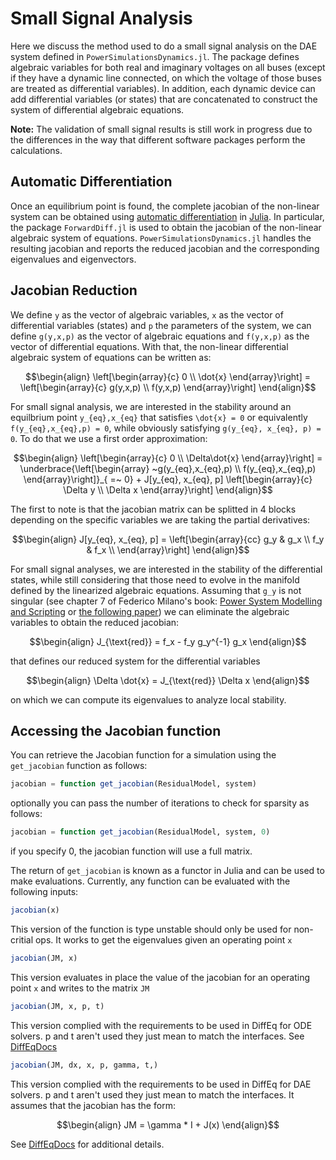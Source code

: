 # Small Signal Analysis

Here we discuss the method used to do a small signal analysis on the DAE system defined in
`PowerSimulationsDynamics.jl`. The package defines algebraic variables for both real and
imaginary voltages on all buses (except if they have a dynamic line connected, on which
the voltage of those buses are treated as differential variables). In addition, each dynamic
device can add differential variables (or states) that are concatenated to construct the
system of differential algebraic equations.

**Note:** The validation of small signal results is still work in progress due to the differences
in the way that different software packages perform the calculations.

## Automatic Differentiation

Once an equilibrium point is found, the complete jacobian of the non-linear system can be
obtained using [automatic differentiation](https://en.wikipedia.org/wiki/Automatic_differentiation)
in [Julia](https://www.juliadiff.org). In particular, the package `ForwardDiff.jl` is used to
obtain the jacobian of the non-linear algebraic system of equations. `PowerSimulationsDynamics.jl`
handles the resulting jacobian and reports the reduced jacobian and the corresponding eigenvalues and eigenvectors.

## Jacobian Reduction

We define ``y`` as the vector of algebraic variables, ``x`` as the vector of differential
variables (states) and ``p`` the parameters of the system, we can define ``g(y,x,p)`` as the
vector of algebraic equations and ``f(y,x,p)`` as the vector of differential equations.
With that, the non-linear differential algebraic system of equations can be written as:

```math
\begin{align}
\left[\begin{array}{c}
 0 \\
  \dot{x}
  \end{array}\right] = \left[\begin{array}{c}
  g(y,x,p) \\
   f(y,x,p) \end{array}\right]
\end{align}
```

For small signal analysis, we are interested in the stability around an equilbrium point
``y_{eq},x_{eq}`` that satisfies ``\dot{x} = 0`` or equivalently ``f(y_{eq},x_{eq},p) = 0``,
while obviously satisfying ``g(y_{eq}, x_{eq}, p) = 0``. To do that we use a first order
approximation:

```math
\begin{align}
\left[\begin{array}{c}
 0 \\
  \Delta\dot{x}
  \end{array}\right] = \underbrace{\left[\begin{array}
  ~g(y_{eq},x_{eq},p) \\
   f(y_{eq},x_{eq},p) \end{array}\right]}_{ =~ 0}
 + J[y_{eq}, x_{eq}, p] \left[\begin{array}{c}
 \Delta y \\
  \Delta x
  \end{array}\right]
  \end{align}
```

The first to note is that the jacobian matrix can be splitted in 4 blocks depending on the
specific variables we are taking the partial derivatives:

```math
\begin{align}
J[y_{eq}, x_{eq}, p] =
\left[\begin{array}{cc}
 g_y & g_x \\
 f_y & f_x \\
  \end{array}\right]
\end{align}
```

For small signal analyses, we are interested in the stability of the differential states,
while still considering that those need to evolve in the manifold defined by the linearized
algebraic equations. Assuming that ``g_y`` is not singular (see chapter 7 of Federico
Milano's book: [Power System Modelling and Scripting](https://www.springer.com/gp/book/9783642136689)
or [the following paper](https://ieeexplore.ieee.org/stamp/stamp.jsp?arnumber=1323205))
we can eliminate the algebraic variables to obtain the reduced jacobian:

```math
\begin{align}
J_{\text{red}} = f_x - f_y g_y^{-1} g_x
\end{align}
```

that defines our reduced system for the differential variables

```math
\begin{align}
\Delta \dot{x} = J_{\text{red}} \Delta x
\end{align}
```

on which we can compute its eigenvalues to analyze local stability.

## Accessing the Jacobian function

You can retrieve the Jacobian function for a simulation using the `get_jacobian` function as follows:

```julia
jacobian = function get_jacobian(ResidualModel, system)
```

optionally you can pass the number of iterations to check for sparsity as follows:

```julia
jacobian = function get_jacobian(ResidualModel, system, 0)
```

if you specify 0, the jacobian function will use a full matrix.

The return of `get_jacobian` is known as a functor in Julia and can be used to make evaluations.
Currently, any function can be evaluated with the following inputs:

```julia
jacobian(x)
```

This version of the function is type unstable should only be used for non-critial ops. It works
to get the eigenvalues given an operating point `x`

```julia
jacobian(JM, x)
```

This version evaluates in place the value of the jacobian for an operating point `x` and writes
to the matrix `JM`

```julia
jacobian(JM, x, p, t)
```

This version complied with the requirements to be used in DiffEq for ODE solvers.
p and t aren't used they just mean to match the interfaces. See [DiffEqDocs](https://diffeq.sciml.ai/stable/features/performance_overloads/#Examples)

```julia
jacobian(JM, dx, x, p, gamma, t,)
```

This version complied with the requirements to be used in DiffEq for DAE solvers.
p and t aren't used they just mean to match the interfaces. It assumes that the jacobian has
the form:

```math
\begin{align}
  JM = \gamma * I + J(x)
\end{align}
```

See [DiffEqDocs](https://diffeq.sciml.ai/stable/features/performance_overloads/#Examples) for
additional details.
